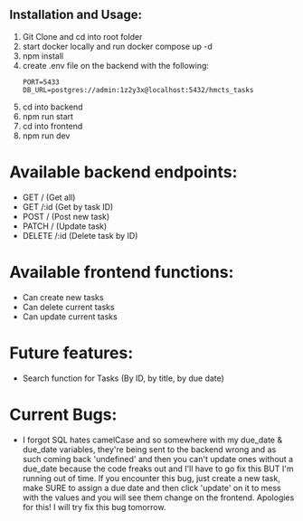 ## Installation and Usage:
1. Git Clone and cd into root folder
2. start docker locally and run docker compose up -d
3. npm install
4. create .env file on the backend with the following:
    ```
    PORT=5433
    DB_URL=postgres://admin:1z2y3x@localhost:5432/hmcts_tasks
    ```
5. cd into backend
6. npm run start
7. cd into frontend
8. npm run dev

# Available backend endpoints:
- GET / (Get all)
- GET /:id (Get by task ID)
- POST / (Post new task)
- PATCH / (Update task)
- DELETE /:id (Delete task by ID)

# Available frontend functions:
- Can create new tasks
- Can delete current tasks
- Can update current tasks

# Future features:
- Search function for Tasks (By ID, by title, by due date)

# Current Bugs:
- I forgot SQL hates camelCase and so somewhere with my due_date & due_date variables, they're being sent to the backend wrong and as such coming back 'undefined'
and then you can't update ones without a due_date because the code freaks out and I'll have to go fix this BUT I'm running out of time.
If you encounter this bug, just create a new task, make SURE to assign a due date and then click 'update' on it to mess with the values and you will see them change on
the frontend. Apologies for this! I will try fix this bug tomorrow.